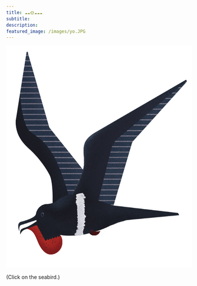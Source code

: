 ```yaml
---
title: ☁️☁️🌞☁️☁️☁️
subtitle: 
description: 
featured_image: /images/yo.JPG
---
```


<p align="center">
<a href="https://github.com/javierbioblanco/javierbioblanco.github.io/raw/master/documents/javierBlanco_CV.pdf" class="image fit" type="application/pdf"><img src="images/fregataAriel.jpg" width="600" height="600" alt=""></a>
</p>

(Click on the seabird.)
